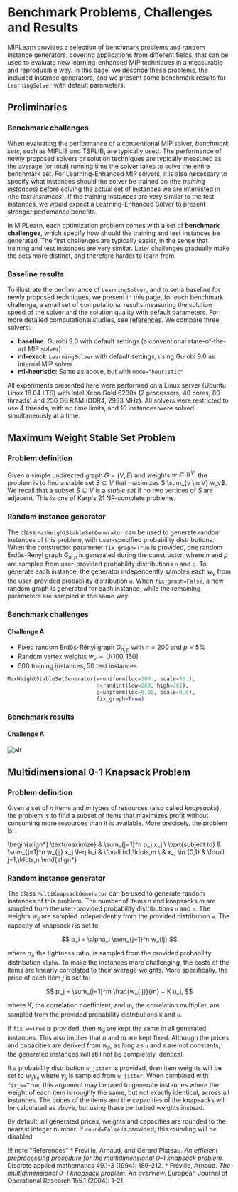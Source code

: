 # Benchmark Problems, Challenges and Results

MIPLearn provides a selection of benchmark problems and random instance generators, covering applications from different fields, that can be used to evaluate new learning-enhanced MIP techniques in a measurable and reproducible way. In this page, we describe these problems, the included instance generators, and we present some benchmark results for  `LearningSolver` with default parameters.

## Preliminaries

### Benchmark challenges

When evaluating the performance of a conventional MIP solver, *benchmark sets*, such as MIPLIB and TSPLIB, are typically used. The performance of newly proposed solvers or solution techniques are typically measured as the average (or total) running time the solver takes to solve the entire benchmark set. For Learning-Enhanced MIP solvers, it is also necessary to specify what instances should the solver be trained on (the *training instances*) before solving the actual set of instances we are interested in (the *test instances*). If the training instances are very similar to the test instances, we would expect a Learning-Enhanced Solver to present stronger perfomance benefits.

In MIPLearn, each optimization problem comes with a set of **benchmark challenges**, which specify how should the training and test instances be generated. The first challenges are typically easier, in the sense that training and test instances are very similar. Later challenges gradually make the sets more distinct, and therefore harder to learn from.

### Baseline results

To illustrate the performance of `LearningSolver`, and to set a baseline for newly proposed techniques, we present in this page, for each benchmark challenge, a small set of computational results measuring the solution speed of the solver and the solution quality with default parameters. For more detailed computational studies, see [references](about.md#references). We compare three solvers:

* **baseline:** Gurobi 9.0 with default settings (a conventional state-of-the-art MIP solver)
* **ml-exact:** `LearningSolver` with default settings, using Gurobi 9.0 as internal MIP solver
* **ml-heuristic:** Same as above, but with `mode="heuristic"`

All experiments presented here were performed on a Linux server (Ubuntu Linux 18.04 LTS) with Intel Xeon Gold 6230s (2 processors, 40 cores, 80 threads) and 256 GB RAM (DDR4, 2933 MHz). All solvers were restricted to use 4 threads, with no time limits, and 10 instances were solved simultaneously at a time.

## Maximum Weight Stable Set Problem

### Problem definition

Given a simple undirected graph $G=(V,E)$ and weights $w \in \mathbb{R}^V$, the problem is to find a stable set $S \subseteq V$ that maximizes $ \sum_{v \in V} w_v$. We recall that a subset $S \subseteq V$ is a *stable set* if no two vertices of $S$ are adjacent. This is one of Karp's 21 NP-complete problems.

### Random instance generator

The class `MaxWeightStableSetGenerator` can be used to generate random instances of this problem, with user-specified probability distributions. When the constructor parameter `fix_graph=True` is provided, one random Erdős-Rényi graph $G_{n,p}$ is generated during the constructor, where $n$ and $p$ are sampled from user-provided probability distributions `n` and `p`. To generate each instance, the generator independently samples each $w_v$ from the user-provided probability distribution `w`. When `fix_graph=False`, a new random graph is generated for each instance, while the remaining parameters are sampled in the same way.

### Benchmark challenges

#### Challenge A

* Fixed random Erdős-Rényi graph $G_{n,p}$ with $n=200$ and $p=5\%$
* Random vertex weights $w_v \sim U(100, 150)$
* 500 training instances, 50 test instances

```python
MaxWeightStableSetGenerator(w=uniform(loc=100., scale=50.),
                            n=randint(low=200, high=201),
                            p=uniform(loc=0.05, scale=0.0),
                            fix_graph=True)
```

### Benchmark results

#### Challenge A

![alt](figures/benchmark_stab_a.png)

## Multidimensional 0-1 Knapsack Problem

### Problem definition

Given a set of $n$ items and $m$ types of resources (also called *knapsacks*), the problem is to find a subset of items that maximizes profit without consuming more resources than it is available. More precisely, the problem is:

\begin{align*}
    \text{maximize}
        & \sum_{j=1}^n p_j x_j
        \\
    \text{subject to}
        & \sum_{j=1}^n w_{ij} x_j \leq b_i
        & \forall i=1,\ldots,m \\
    & x_j \in \{0,1\}
        & \forall j=1,\ldots,n
\end{align*}

### Random instance generator

The class `MultiKnapsackGenerator` can be used to generate random instances of this problem. The number of items $n$ and knapsacks $m$ are sampled from the user-provided probability distributions `n` and `m`. The weights $w_{ij}$ are sampled independently from the provided distribution `w`. The capacity of knapsack $i$ is set to

$$
    b_i = \alpha_i \sum_{j=1}^n w_{ij}
$$

where $\alpha_i$, the tightness ratio, is sampled from the provided probability
distribution `alpha`. To make the instances more challenging, the costs of the items
are linearly correlated to their average weights. More specifically, the price of each
item $j$ is set to:

$$
    p_j = \sum_{i=1}^m \frac{w_{ij}}{m} + K  u_j,
$$

where $K$, the correlation coefficient, and $u_j$, the correlation multiplier, are sampled
from the provided probability distributions `K` and `u`.

If `fix_w=True` is provided, then $w_{ij}$ are kept the same in all generated instances. This also implies that $n$ and $m$ are kept fixed. Although the prices and capacities are derived from $w_{ij}$, as long as `u` and `K` are not constants, the generated instances will still not be completely identical.


If a probability distribution `w_jitter` is provided, then item weights will be set to $w_{ij} \gamma_{ij}$ where $\gamma_{ij}$ is sampled from `w_jitter`. When combined with `fix_w=True`, this argument may be used to generate instances where the weight of each item is roughly the same, but not exactly identical, across all instances. The prices of the items and the capacities of the knapsacks will be calculated as above, but using these perturbed weights instead.

By default, all generated prices, weights and capacities are rounded to the nearest integer number. If `round=False` is provided, this rounding will be disabled.


!!! note "References"
    * Freville, Arnaud, and Gérard Plateau. *An efficient preprocessing procedure for the multidimensional 0–1 knapsack problem.* Discrete applied mathematics 49.1-3 (1994): 189-212.
    * Fréville, Arnaud. *The multidimensional 0–1 knapsack problem: An overview.* European Journal of Operational Research 155.1 (2004): 1-21.